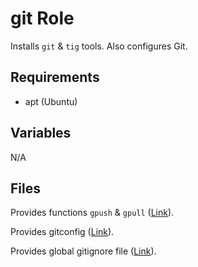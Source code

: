 # git Role

Installs `git` & `tig` tools. Also configures Git.

## Requirements

* apt (Ubuntu)

## Variables

N/A

## Files

Provides functions `gpush` & `gpull` ([Link](files/bashrc.git.bash)).

Provides gitconfig ([Link](files/gitconfig)).

Provides global gitignore file ([Link](files/gitconfig.d/gitignore)).
